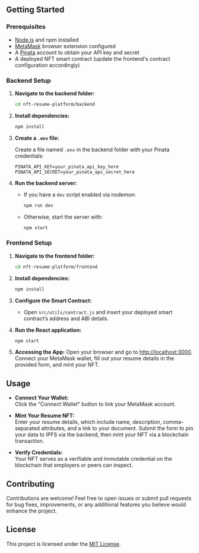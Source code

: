 
## Getting Started

### Prerequisites

- [Node.js](https://nodejs.org/) and npm installed
- [MetaMask](https://metamask.io/) browser extension configured
- A [Pinata](https://www.pinata.cloud/) account to obtain your API key and secret
- A deployed NFT smart contract (update the frontend's contract configuration accordingly)

### Backend Setup

1. **Navigate to the backend folder:**
    ```bash
    cd nft-resume-platform/backend
    ```

2. **Install dependencies:**
    ```bash
    npm install
    ```

3. **Create a `.env` file:**

   Create a file named `.env` in the backend folder with your Pinata credentials:
    ```env
    PINATA_API_KEY=your_pinata_api_key_here
    PINATA_API_SECRET=your_pinata_api_secret_here
    ```

4. **Run the backend server:**
    - If you have a `dev` script enabled via nodemon:
      ```bash
      npm run dev
      ```
    - Otherwise, start the server with:
      ```bash
      npm start
      ```

### Frontend Setup

1. **Navigate to the frontend folder:**
    ```bash
    cd nft-resume-platform/frontend
    ```

2. **Install dependencies:**
    ```bash
    npm install
    ```

3. **Configure the Smart Contract:**
   - Open `src/utils/contract.js` and insert your deployed smart contract’s address and ABI details.

4. **Run the React application:**
    ```bash
    npm start
    ```

5. **Accessing the App:**
   Open your browser and go to [http://localhost:3000](http://localhost:3000). Connect your MetaMask wallet, fill out your resume details in the provided form, and mint your NFT.

## Usage

- **Connect Your Wallet:**  
  Click the "Connect Wallet" button to link your MetaMask account.
  
- **Mint Your Resume NFT:**  
  Enter your resume details, which include name, description, comma-separated attributes, and a link to your document. Submit the form to pin your data to IPFS via the backend, then mint your NFT via a blockchain transaction.
  
- **Verify Credentials:**  
  Your NFT serves as a verifiable and immutable credential on the blockchain that employers or peers can inspect.

## Contributing

Contributions are welcome! Feel free to open issues or submit pull requests for bug fixes, improvements, or any additional features you believe would enhance the project.

## License

This project is licensed under the [MIT License](LICENSE).

